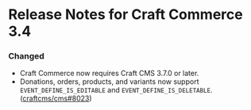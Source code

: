# Release Notes for Craft Commerce 3.4

### Changed
- Craft Commerce now requires Craft CMS 3.7.0 or later.
- Donations, orders, products, and variants now support `EVENT_DEFINE_IS_EDITABLE` and `EVENT_DEFINE_IS_DELETABLE`. ([craftcms/cms#8023](https://github.com/craftcms/cms/issues/8023))
